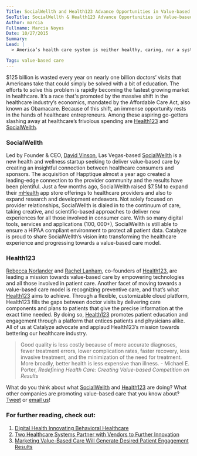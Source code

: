 ```yaml
---
Title: SocialWellth and Health123 Advance Opportunities in Value-based Care
SeoTitle: SocialWellth & Health123 Advance Opportunities in Value-based Care
Author: marcia
Fullname: Marcia Noyes
Date: 10/27/2015
Summary: 
Lead: |
  > America’s health care system is neither healthy, caring, nor a system. — Walter Cronkite

Tags: value-based care
---
```

$125 billion is wasted every year on nearly one billion doctors’ visits that Americans take that could simply be solved with a bit of education. The efforts to solve this problem is rapidly becoming the fastest growing market in healthcare. It’s a race that's promoted by the massive shift in the healthcare industry’s economics, mandated by the Affordable Care Act, also known as Obamacare. Because of this shift, an immense opportunity rests in the hands of healthcare entrepreneurs. Among these aspiring go-getters slashing away at healthcare’s frivolous spending are [Health123](http://www.health123.com/) and [SocialWellth](http://socialwellth.com/). 

### SocialWellth

Led by Founder & CEO, [David Vinson](http://socialwellth.com/company/leadership-team/), Las Vegas-based [SocialWellth](http://socialwellth.com/) is a new health and wellness startup seeking to deliver value-based care by creating an insightful connection between healthcare consumers and sponsors.  The acquisition of Happtique almost a year ago created a leading-edge connection to the provider community and the results have been plentiful. Just a few months ago, SocialWellth raised $7.5M to expand their [mHealth](https://catalyze.io/solutions/mhealth) app store offerings to healthcare providers and also to expand research and development endeavors. Not solely focused on provider relationships, SocialWellth is dialed in to the continuum of care, taking creative, and scientific-based approaches to deliver new experiences for all those involved in consumer care. With so many digital tools, services and applications (100, 000+), SocialWellth is still able to ensure a HIPAA compliant environment to protect all patient data. Catalyze is proud to share SocialWellth’s vision into transforming the healthcare experience and progressing towards a value-based care model. 

### Health123

[Rebecca Norlander](https://www.linkedin.com/in/rebeccanorlander) and [Rachel Lanham](https://www.linkedin.com/in/lanhamrachel), co-founders of [Health123](http://www.health123.com/), are leading a mission towards value-based care by empowering technologies and all those involved in patient care. Another facet of moving towards a value-based care model is recognizing preventive care, and that’s what [Health123](http://www.health123.com/) aims to achieve. Through a flexible, customizable cloud platform, Health123 fills the gaps between doctor visits by delivering care components and plans to patients that give the precise information at the exact time needed. By doing so, [Health123](http://www.health123.com/) promotes patient education and engagement through a platform that entices patients and physicians alike. All of us at Catalyze advocate and applaud Health123’s mission towards bettering our healthcare industry.

> Good quality is less costly because of more accurate diagnoses, fewer treatment errors, lower complication rates, faster recovery, less invasive treatment, and the minimization of the need for treatment. More broadly, better health is less expensive than illness. - Michael E. Porter, *Redefining Health Care: Creating Value-based Competition on Results*

What do you think about what [SocialWellth](http://socialwellth.com/) and [Health123](http://www.health123.com/) are doing? What other companies are promoting value-based care that you know about? [Tweet](https://twitter.com/catalyzeio) or [email us](hello@catalyze.io)!

### For further reading, check out:

1. [Digital Health Innovating Behavioral Healthcare](https://catalyze.io/blog/digital-health-innovating-behavioral-healthcare)
2. [Two Healthcare Systems Partner with Vendors to Further Innovation](https://catalyze.io/blog/two-healthcare-systems-partner-with-vendors-to-further-innovation)
3. [Marketing Value-Based Care Will Generate Desired Patient Engagement Results](https://catalyze.io/blog/marketing-value-based-care-will-generate-desired-patient-engagement-results)
